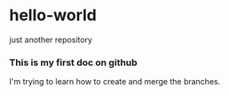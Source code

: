 # hello-world
just another repository

### This is my first doc on github
I'm trying to learn how to create and merge the branches.
